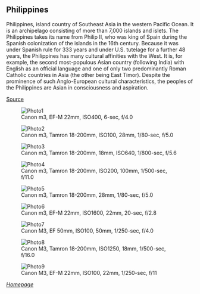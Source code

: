 ## Philippines

Philippines, island country of Southeast Asia in the western Pacific Ocean. It is an archipelago consisting of more than 7,000 islands and islets. The Philippines takes its name from Philip II, who was king of Spain during the Spanish colonization of the islands in the 16th century. Because it was under Spanish rule for 333 years and under U.S. tutelage for a further 48 years, the Philippines has many cultural affinities with the West. It is, for example, the second most-populous Asian country (following India) with English as an official language and one of only two predominantly Roman Catholic countries in Asia (the other being East Timor). Despite the prominence of such Anglo-European cultural characteristics, the peoples of the Philippines are Asian in consciousness and aspiration.

[Source](https://www.britannica.com/place/Philippines)


<link rel="stylesheet" href="/Shutter101/css/photo-tile.css">
<div class="gallery">
        <figure>
                <img src="/Shutter101/photos/PH/img/photo1.jpg" alt="Photo1">
                <figcaption>Canon m3, EF-M 22mm, ISO400, 6-sec, f/4.0</figcaption>
        </figure>
        <figure>
                <img src="/Shutter101/photos/PH/img/photo2.jpg" alt="Photo2">
                <figcaption>Canon m3, Tamron 18-200mm, ISO100, 28mm, 1/80-sec, f/5.0</figcaption>
        </figure>
        <figure>
                <img src="/Shutter101/photos/PH/img/photo3.jpg" alt="Photo3">
                <figcaption>Canon m3, Tamron 18-200mm, 18mm, ISO640,  1/800-sec, f/5.6</figcaption>
        </figure>
        <figure>
                <img src="/Shutter101/photos/PH/img/photo4.jpg" alt="Photo4">
                <figcaption>Canon m3, Tamron 18-200mm, ISO200, 100mm, 1/500-sec, f/11.0</figcaption>
        </figure>
        <figure>
                <img src=" /Shutter101/photos/PH/img/photo5.jpg" alt="Photo5">
                <figcaption>Canon m3, Tamron 18-200mm, 28mm, 1/80-sec, f/5.0</figcaption>
        </figure>
        <figure>
                <img src="/Shutter101/photos/PH/img/photo6.jpg" alt="Photo6">
                <figcaption>Canon m3, EF-M 22mm, ISO1600, 22mm, 20-sec, f/2.8</figcaption>
        </figure>
        <figure>
                <img src="/Shutter101/photos/PH/img/photo7.JPG" alt="Photo7">
                <figcaption>Canon M3, EF 50mm, ISO100, 50mm, 1/250-sec, f/4.0</figcaption>
        </figure> 
        <figure>
                <img src="/Shutter101/photos/PH/img/photo8.jpg" alt="Photo8">
                <figcaption>Canon M3, Tamron 18-200mm, ISO1250, 18mm, 1/500-sec, f/16.0</figcaption>
        </figure> 
        <figure>
                <img src="/Shutter101/photos/PH/img/photo9.jpg" alt="Photo9">
                <figcaption>Canon M3, EF-M 22mm, ISO100, 22mm, 1/250-sec, f/11</figcaption>
        </figure> 
</div>

*[Homepage](README.md)*
